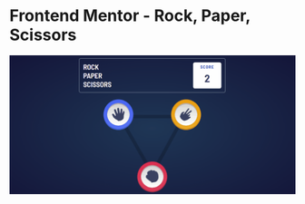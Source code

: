 # Frontend Mentor - Rock, Paper, Scissors

![Design preview for the Rock, Paper, Scissors coding challenge](./src/Animation.gif)